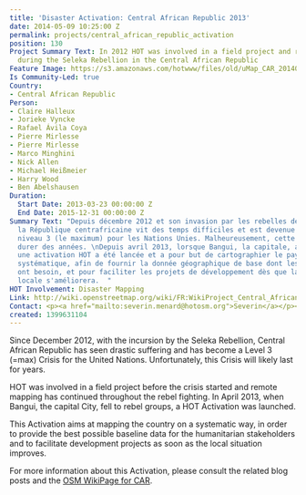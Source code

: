 ```yaml
---
title: 'Disaster Activation: Central African Republic 2013'
date: 2014-05-09 10:25:00 Z
permalink: projects/central_african_republic_activation
position: 130
Project Summary Text: In 2012 HOT was involved in a field project and remote mapping
  during the Seleka Rebellion in the Central African Republic
Feature Image: https://s3.amazonaws.com/hotwww/files/old/uMap_CAR_20140509.png
Is Community-Led: true
Country:
- Central African Republic
Person:
- Claire Halleux
- Jorieke Vyncke
- Rafael Ávila Coya
- Pierre Mirlesse
- Pierre Mirlesse
- Marco Minghini
- Nick Allen
- Michael Heißmeier
- Harry Wood
- Ben Abelshausen
Duration:
  Start Date: 2013-03-23 00:00:00 Z
  End Date: 2015-12-31 00:00:00 Z
Summary Text: "Depuis décembre 2012 et son invasion par les rebelles de la Séléka,
  la République centrafricaine vit des temps difficiles et est devenue une crise de
  niveau 3 (le maximum) pour les Nations Unies. Malheureusement, cette crise va probablement
  durer des années. \nDepuis avril 2013, lorsque Bangui, la capitale, a été prise,
  une activation HOT a été lancée et a pour but de cartographier le pays de manière
  systématique, afin de fournir la donnée géographique de base dont les acteurs humanitaires
  ont besoin, et pour faciliter les projets de développement dès que la situation
  locale s'améliorera.  "
HOT Involvement: Disaster Mapping
Link: http://wiki.openstreetmap.org/wiki/FR:WikiProject_Central_African_Republic
Contact: <p><a href="mailto:severin.menard@hotosm.org">Severin</a></p><p><a href="mailto:ndongamadou@gmail.com">Amadou</a></p>
created: 1399631104
---
```


Since December 2012, with the incursion by the Seleka Rebellion, Central African Republic has seen drastic suffering and has become a Level 3 (=max) Crisis for the United Nations. Unfortunately, this Crisis will likely last for years.

HOT was involved in a field project before the crisis started and remote mapping has continued throughout the rebel fighting. In April 2013, when Bangui, the capital City, fell to rebel groups, a HOT Activation was launched.

This Activation aims at mapping the country on a systematic way, in order to provide the best possible baseline data for the humanitarian stakeholders and to facilitate development projects as soon as the local situation improves.

For more information about this Activation, please consult the related blog posts and the [OSM WikiPage for CAR](http://wiki.openstreetmap.org/wiki/Central_African_Republic).